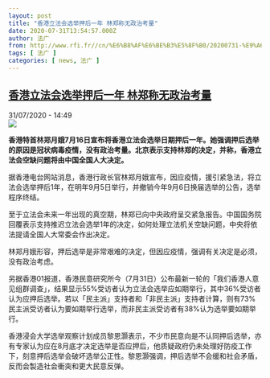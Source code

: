 ```yaml
---
layout: post
title: "香港立法会选举押后一年 林郑称无政治考量"
date: 2020-07-31T13:54:57.000Z
author: 法广
from: http://www.rfi.fr//cn/%E6%B8%AF%E6%BE%B3%E5%8F%B0/20200731-%E9%A6%99%E6%B8%AF%E7%AB%8B%E6%B3%95%E4%BC%9A%E9%80%89%E4%B8%BE%E6%8A%BC%E5%90%8E%E4%B8%80%E5%B9%B4-%E6%9E%97%E9%83%91%E7%A7%B0%E6%97%A0%E6%94%BF%E6%B2%BB%E8%80%83%E9%87%8F
tags: [ 法广 ]
categories: [ news, 法广 ]
---
```

<!--1596203697000-->
[香港立法会选举押后一年 林郑称无政治考量](http://www.rfi.fr//cn/%E6%B8%AF%E6%BE%B3%E5%8F%B0/20200731-%E9%A6%99%E6%B8%AF%E7%AB%8B%E6%B3%95%E4%BC%9A%E9%80%89%E4%B8%BE%E6%8A%BC%E5%90%8E%E4%B8%80%E5%B9%B4-%E6%9E%97%E9%83%91%E7%A7%B0%E6%97%A0%E6%94%BF%E6%B2%BB%E8%80%83%E9%87%8F)
------

<div>
<div>31/07/2020 - 14:49</div><img src="https://s.rfi.fr/media/display/6ab05402-d329-11ea-82a1-005056a964fe/w:310/p:16x9/AP20213388331466.jpg"><p><strong>香港特首林郑月娥7月16日宣布将香港立法会选举日期押后一年。她强调押后选举的原因是冠状病毒疫情，没有政治考量。北京表示支持林郑的决定，并称，香港立法会空缺问题将由中国全国人大决定。</strong></p><div class="t-content__body u-clearfix"><div class="m-interstitial"></div><p>据香港电台网站消息，香港行政长官林郑月娥宣布，因应疫情，援引紧急法，将立法会选举押后1年，在明年9月5日举行，并撤销今年9月6日换届选举的公告，选举程序终结。</p><p>至于立法会未来一年出现的真空期，林郑已向中央政府呈交紧急报告。中国国务院回覆表示支持推迟立法会选举1年的决定，如何处理立法机关空缺问题，中央将依法提请全国人大常委会作出决定。</p><p>林郑月娥形容，押后选举是非常艰难的决定，但因应疫情，强调有关决定是必须，没有政治考虑。</p><p>另据香港01报道，香港民意研究所今（7月31日）公布最新一轮的「我们香港人意见组群调查」，结果显示55%受访者认为立法会选举应如期举行，其中36%受访者认为应押后选举。若以「民主派」支持者和「非民主派」支持者计算，则有73%民主派受访者认为要如期举行选举，而非民主派受访者有38%认为选举要如期举行。</p><p>香港浸会大学选举观察计划成员黎恩灏表示，不少市民意向是不认同押后选举，亦有专家认为应在8月底才决定选举是否应押后，他质疑政府仍未处理好防疫工作下，刻意押后选举会破坏选举公正性。黎恩灏强调，押后选举不会缓和社会矛盾，反而会製造社会衝突和更大民意反弹。</p><p> </p><div class="o-self-promo o-self-promo--nl o-self-promo--hidden" data-selfpromo-newsletter></div><div class="o-self-promo o-self-promo--app o-self-promo--hidden" data-selfpromo-app></div></div>
</div>
